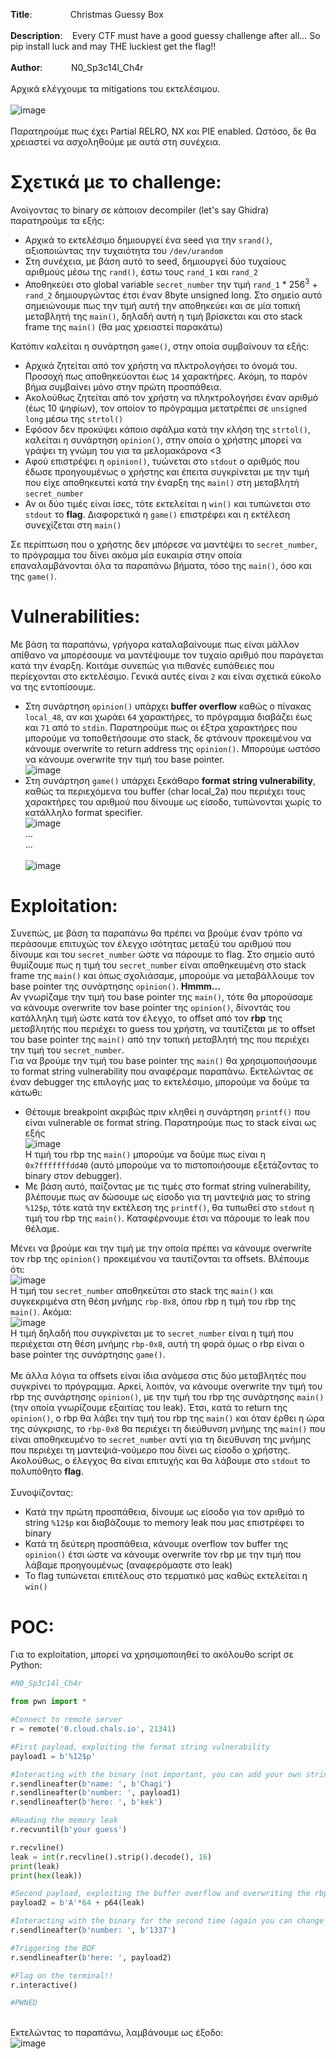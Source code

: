 **Title**: &emsp;&nbsp;&nbsp;&nbsp;&nbsp;&nbsp;&nbsp;&nbsp;&nbsp;&nbsp;&nbsp;&nbsp;Christmas Guessy Box\
\
**Description**:&nbsp;&nbsp;&nbsp;&nbsp;Every CTF must have a good guessy challenge after all... So pip install luck and may THE luckiest get the flag!!\
\
**Author**:&emsp;&nbsp;&nbsp;&nbsp;&nbsp;&nbsp;&nbsp; &nbsp;N0_Sp3c14l_Ch4r
\
\
Αρχικά ελέγχουμε τα mitigations του εκτελέσιμου.\
\
![image](https://github.com/Babafaba/NTUA_H4CK_crypto_challs/assets/56980206/a68c824a-5238-4279-bbf5-f69cdf5b9311)\
\
Παρατηρούμε πως έχει Partial RELRO, NX και PIE enabled. Ωστόσο, δε θα χρειαστεί να ασχοληθούμε με αυτά στη συνέχεια.

# Σχετικά με το challenge:
Ανοίγοντας το binary σε κάποιον decompiler (let's say Ghidra) παρατηρούμε τα εξής:
* Αρχικά το εκτελέσιμο δημιουργεί ένα seed για την `srand()`, αξιοποιώντας την τυχαιότητα του `/dev/urandom`
* Στη συνέχεια, με βάση αυτό το seed, δημιουργεί δύο τυχαίους αριθμούς μέσω της `rand()`, έστω τους `rand_1` και `rand_2`
* Αποθηκεύει στο global variable `secret_number` την τιμή `rand_1` * $256^{3}$ + `rand_2` δημιουργώντας έτσι έναν 8byte unsigned long. Στο σημείο αυτό σημειώνουμε πως την τιμή αυτή την αποθηκεύει και σε μία τοπική μεταβλητή της `main()`, δηλαδή αυτή η τιμή βρίσκεται και στο stack frame της `main()` (θα μας χρειαστεί παρακάτω)

Κατόπιν καλείται η συνάρτηση `game()`, στην οποία συμβαίνουν τα εξής:
* Αρχικά ζητείται από τον χρήστη να πλκτρολογήσει το όνομά του. Προσοχή πως αποθηκεύονται έως `14` χαρακτήρες. Ακόμη, το παρόν βήμα συμβαίνει μόνο στην πρώτη προσπάθεια.
* Ακολούθως ζητείται από τον χρήστη να πληκτρολογήσει έναν αριθμό (έως 10 ψηφίων), τον οποίον το πρόγραμμα μετατρέπει σε `unsigned long` μέσω της `strtol()`
* Εφόσον δεν προκύψει κάποιο σφάλμα κατά την κλήση της `strtol()`, καλείται η συνάρτηση `opinion()`, στην οποία ο χρήστης μπορεί να γράψει τη γνώμη του για τα μελομακάρονα <3
* Αφού επιστρέψει η `opinion()`, τυώνεται στο `stdout` ο αριθμός που έδωσε προηγουμένως ο χρήστης και έπειτα συγκρίνεται με την τιμή που είχε αποθηκευτεί κατά την έναρξη της `main()` στη μεταβλητή `secret_number`
* Αν οι δύο τιμές είναι ίσες, τότε εκτελείται η `win()` και τυπώνεται στο `stdout` το **flag**. Διαφορετικά η `game()` επιστρέφει και η εκτέλεση συνεχίζεται στη `main()`

Σε περίπτωση που ο χρήστης δεν μπόρεσε να μαντέψει το `secret_number`, το πρόγραμμα του δίνει ακόμα μία ευκαιρία στην οποία επαναλαμβάνονται όλα τα παραπάνω βήματα, τόσο της `main()`, όσο και της `game()`.

# Vulnerabilities:
Με βάση τα παραπάνω, γρήγορα καταλαβαίνουμε πως είναι μάλλον απίθανο να μπορέσουμε να μαντέψουμε τον τυχαίο αριθμό που παράγεται κατά την έναρξη. Κοιτάμε συνεπώς για πιθανές ευπάθειες που περίεχονται στο εκτελέσιμο. Γενικά αυτές είναι `2` και είναι σχετικά εύκολο να της εντοπίσουμε.
* Στη συνάρτηση `opinion()` υπάρχει **buffer overflow** καθώς ο πίνακας `local_48`, αν και χωράει `64` χαρακτήρες, το πρόγραμμα διαβάζει έως και `71` από το `stdin`. Παρατηρούμε πως οι έξτρα χαρακτήρες που μπορούμε να τοποθετήσουμε στο stack, δε φτάνουν προκειμένου να κάνουμε overwrite το return address της `opinion()`. Μπορούμε ωστόσο να κάνουμε overwrite την τιμή του base pointer.\
![image](https://github.com/Babafaba/NTUA_H4CK_crypto_challs/assets/56980206/fb60f1bd-6687-461a-a95d-9c164f419e70)
* Στη συνάρτηση `game()` υπάρχει ξεκάθαρο **format string vulnerability**, καθώς τα περιεχόμενα του buffer (char local_2a) που περιέχει τους χαρακτήρες του αριθμού που δίνουμε ως είσοδο, τυπώνονται χωρίς το κατάλληλο format specifier.\
![image](https://github.com/Babafaba/NTUA_H4CK_crypto_challs/assets/56980206/331ee7bc-75a3-4475-a52d-de0ff4250873)\
...\
...\
\
![image](https://github.com/Babafaba/NTUA_H4CK_crypto_challs/assets/56980206/af26af50-949f-41ef-92b2-2a1a110a5274)

# Exploitation:
Συνεπώς, με βάση τα παραπάνω θα πρέπει να βρούμε έναν τρόπο να περάσουμε επιτυχώς τον έλεγχο ισότητας μεταξύ του αριθμού που δίνουμε και του `secret_number` ώστε να πάρουμε το flag. Στο σημείο αυτό θυμίζουμε πως η τιμή του `secret_number` είναι αποθηκευμένη στο stack frame της `main()` και όπως σχολιάσαμε, μπορούμε να μεταβάλλουμε τον base pointer της συνάρτησης `opinion()`. **Hmmm...**\
Αν γνωρίζαμε την τιμή του base pointer της `main()`, τότε θα μπορούσαμε να κάνουμε overwrite τον base pointer της `opinion()`, δίνοντάς του κατάλληλη τιμή ώστε κατά τον έλεγχο, το offset από τον **rbp** της μεταβλητής που περιέχει το guess του χρήστη, να ταυτίζεται με το offset του base pointer της `main()` από την τοπική μεταβλητή της που περιέχει την τιμή του `secret_number`.\
Για να βρούμε την τιμή του base pointer της `main()` θα χρησιμοποιήσουμε το format string vulnerability που αναφέραμε παραπάνω. Εκτελώντας σε έναν debugger της επιλογής μας το εκτελέσιμο, μπορούμε να δούμε τα κάτωθι:
* Θέτουμε breakpoint ακριβώς πριν κληθεί η συνάρτηση `printf()` που είναι vulnerable σε format string. Παρατηρούμε πως το stack είναι ως εξής\
![image](https://github.com/Babafaba/NTUA_H4CK_crypto_challs/assets/56980206/8b631ab7-b5aa-47c9-b48d-5f2c31b7a0c8)\
Η τιμή του rbp της `main()` μπορούμε να δούμε πως είναι η `0x7fffffffdd40` (αυτό μπορούμε να το πιστοποιήσουμε εξετάζοντας το binary στον debugger).
* Με βάση αυτό, παίζοντας με τις τιμές στο format string vulnerability, βλέπουμε πως αν δώσουμε ως είσοδο για τη μαντεψιά μας το string `%12$p`, τότε κατά την εκτέλεση της `printf()`, θα τυπωθεί στο `stdout` η τιμή του rbp της `main()`. Καταφέρνουμε έτσι να πάρουμε το leak που θέλαμε.

Μένει να βρούμε και την τιμή με την οποία πρέπει να κάνουμε overwrite τον rbp της `opinion()` προκειμένου να ταυτίζονται τα offsets. Βλέπουμε ότι:\
![image](https://github.com/Babafaba/NTUA_H4CK_crypto_challs/assets/56980206/2b055ad6-62a3-42cf-9f15-c0a88a1b8779)\
Η τιμή του `secret_number` αποθηκεύται στο stack της `main()` και συγκεκριμένα στη θέση μνήμης `rbp-0x8`, όπου rbp η τιμή του rbp της `main()`. Ακόμα:\
![image](https://github.com/Babafaba/NTUA_H4CK_crypto_challs/assets/56980206/b4ef78e0-4a2f-44a7-8e45-7c37edb837ba)\
Η τιμή δηλαδή που συγκρίνεται με το `secret_number` είναι η τιμή που περιέχεται στη θέση μνήμης `rbp-0x8`, αυτή τη φορά όμως ο rbp είναι ο base pointer της συνάρτησης `game()`.\
\
Με άλλα λόγια τα offsets είναι ίδια ανάμεσα στις δύο μεταβλητές που συγκρίνει το πρόγραμμα. Αρκεί, λοιπόν, να κάνουμε overwrite την τιμή του rbp της συνάρτησης `opinion()`, με την τιμή του rbp της συνάρτησης `main()` (την οποία γνωρίζουμε εξαιτίας του leak). Έτσι, κατά το return της `opinion()`, ο rbp θα λάβει την τιμή του rbp της `main()` και όταν έρθει η ώρα της σύγκρισης, το `rbp-0x8` θα περιέχει τη διεύθυνση μνήμης της `main()` που είναι αποθηκευμένο το `secret_number` αντί για τη διεύθυνση της μνήμης που περιέχει τη μαντεψιά-νούμερο που δίνει ως είσοδο ο χρήστης. Ακολούθως, ο έλεγχος θα είναι επιτυχής και θα λάβουμε στο `stdout` το πολυπόθητο **flag**.\
\
Συνοψίζοντας:
* Κατά την πρώτη προσπάθεια, δίνουμε ως είσοδο για τον αριθμό το string `%12$p` και διαβάζουμε το memory leak που μας επιστρέφει το binary
* Κατά τη δεύτερη προσπάθεια, κάνουμε overflow τον buffer της `opinion()` έτσι ώστε να κάνουμε overwrite τον rbp με την τιμή που λάβαμε προηγουμένως (αναφερόμαστε στο leak)
* Το flag τυπώνεται επιτέλους στο τερματικό μας καθώς εκτελείται η `win()`

# POC:
Για το exploitation, μπορεί να χρησιμοποιηθεί το ακόλουθο script σε Python:
```Python
#N0_Sp3c14l_Ch4r

from pwn import *

#Connect to remote server
r = remote('0.cloud.chals.io', 21341)

#First payload, exploiting the format string vulnerability
payload1 = b'%12$p'

#Interacting with the binary (not important, you can add your own strings)
r.sendlineafter(b'name: ', b'Chagi')
r.sendlineafter(b'number: ', payload1)
r.sendlineafter(b'here: ', b'kek')

#Reading the memory leak
r.recvuntil(b'your guess')

r.recvline()
leak = int(r.recvline().strip().decode(), 16)
print(leak)
print(hex(leak))

#Second payload, exploiting the buffer overflow and overwriting the rbp
payload2 = b'A'*64 + p64(leak)

#Interacting with the binary for the second time (again you can change the '1337' string)
r.sendlineafter(b'number: ', b'1337')

#Triggering the BOF
r.sendlineafter(b'here: ', payload2)

#Flag on the terminal!!
r.interactive()

#PWNED
```
\
Εκτελώντας το παραπάνω, λαμβάνουμε ως έξοδο:\
![image](https://github.com/Babafaba/NTUA_H4CK_crypto_challs/assets/56980206/cec1a2ba-d1d6-4f6b-93ce-c3bef19f51fc)




